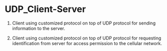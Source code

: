 # UDP_Client-Server

1. Client using customized protocol on top of UDP protocol for sending information to the server.

2. Client using customized protocol on top of UDP protocol for requesting identification from server for access permission to the cellular network.
